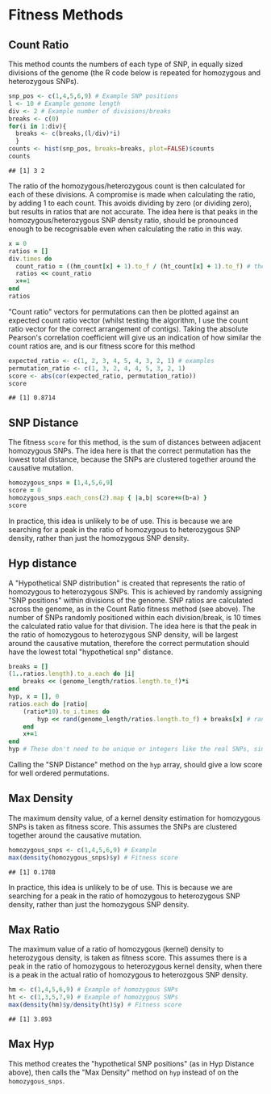 Fitness Methods
========================================================

Count Ratio
-------

This method counts the numbers of each type of SNP, in equally sized divisions of the genome (the R code below is repeated for homozygous and heterozygous SNPs).


```r
snp_pos <- c(1,4,5,6,9) # Example SNP positions
l <- 10 # Example genome length
div <- 2 # Example number of divisions/breaks
breaks <- c(0)
for(i in 1:div){
  breaks <- c(breaks,(l/div)*i)
  }
counts <- hist(snp_pos, breaks=breaks, plot=FALSE)$counts
counts
```

```
## [1] 3 2
```

The ratio of the homozygous/heterozygous count is then calculated for each of these divisions. A compromise is made when calculating the ratio, by adding 1 to each count. This avoids dividing by zero (or dividing zero), but results in ratios that are not accurate. The idea here is that peaks in the homozygous/heterozygous SNP density ratio, should be pronounced enough to be recognisable even when calculating the ratio in this way.

```ruby
x = 0
ratios = []
div.times do
  count_ratio = ((hm_count[x] + 1).to_f / (ht_count[x] + 1).to_f) # the measure of ratio
  ratios << count_ratio
  x+=1
end
ratios
```

"Count ratio" vectors for permutations can then be plotted against an expected count ratio vector (whilst testing the algorithm, I use the count ratio vector for the correct arrangement of contigs). Taking the absolute Pearson's correlation coefficient will give us an indication of how similar the count ratios are, and is our fitness score for this method


```r
expected_ratio <- c(1, 2, 3, 4, 5, 4, 3, 2, 1) # examples
permutation_ratio <- c(1, 3, 2, 4, 4, 5, 3, 2, 1)
score <- abs(cor(expected_ratio, permutation_ratio))
score
```

```
## [1] 0.8714
```

SNP Distance
----

The fitness ``score`` for this method, is the sum of distances between adjacent homozygous SNPs. The idea here is that the correct permutation has the lowest total distance, because the SNPs are clustered together around the causative mutation.

```ruby
homozygous_snps = [1,4,5,6,9]
score = 0
homozygous_snps.each_cons(2).map { |a,b| score+=(b-a) }
score
```

In practice, this idea is unlikely to be of use. This is because we are searching for a peak in the ratio of homozygous to heterozygous SNP density, rather than just the homozygous SNP density.

Hyp distance
----------

A "Hypothetical SNP distribution" is created that represents the ratio of homozygous to heterozygous SNPs. This is achieved by randomly assigning "SNP positions" within divisions of the genome. SNP ratios are calculated across the genome, as in the Count Ratio fitness method (see above). The number of SNPs randomly positioned within each division/break, is 10 times the calculated ratio value for that division. The idea here is that the peak in the ratio of homozygous to heterozygous SNP density, will be largest around the causative mutation, therefore the correct permutation should have the lowest total "hypothetical snp" distance.

```ruby
breaks = []
(1..ratios.length).to_a.each do |i|
	breaks << (genome_length/ratios.length.to_f)*i
end
hyp, x = [], 0
ratios.each do |ratio| 
	(ratio*10).to_i.times do
		hyp << rand(genome_length/ratios.length.to_f) + breaks[x] # random value from within the range that the freq has been taken
	end
	x+=1
end
hyp # These don't need to be unique or integers like the real SNPs, since they are just representing a distribution
```

Calling the "SNP Distance" method on the ``hyp`` array, should give a low score for well ordered permutations.

Max Density
----

The maximum density value, of a kernel density estimation for homozygous SNPs is taken as fitness score. This assumes the SNPs are clustered together around the causative mutation.


```r
homozygous_snps <- c(1,4,5,6,9) # Example
max(density(homozygous_snps)$y) # Fitness score
```

```
## [1] 0.1788
```

In practice, this idea is unlikely to be of use. This is because we are searching for a peak in the ratio of homozygous to heterozygous SNP density, rather than just the homozygous SNP density.

Max Ratio
------

The maximum value of a ratio of homozygous (kernel) density to heterozygous density, is taken as fitness score. This assumes there is a peak in the ratio of homozygous to heterozygous kernel density, when there is a peak in the actual ratio of homozygous to heterozgous SNP density.



```r
hm <- c(1,4,5,6,9) # Example of homozygous SNPs
ht <- c(1,3,5,7,9) # Example of homozygous SNPs
max(density(hm)$y/density(ht)$y) # Fitness score
```

```
## [1] 3.893
```

Max Hyp
------

This method creates the "hypothetical SNP positions" (as in Hyp Distance above), then calls the "Max Density" method on ``hyp`` instead of on the ``homozygous_snps``.
